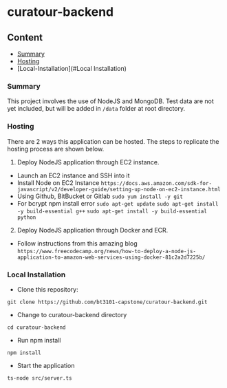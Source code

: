 # curatour-backend

## Content
* [Summary](#Summary)
* [Hosting](#Hosting)
* [Local-Installation](#Local Installation)

### Summary
This project involves the use of NodeJS and MongoDB.
Test data are not yet included, but will be added in `/data` folder at root directory.

### Hosting
There are 2 ways this application can be hosted. The steps to replicate the hosting process are shown below.
1. Deploy NodeJS application through EC2 instance.
- Launch an EC2 instance and SSH into it
- Install Node on EC2 Instance
`https://docs.aws.amazon.com/sdk-for-javascript/v2/developer-guide/setting-up-node-on-ec2-instance.html`
- Using Github, BitBucket or Gitlab
`sudo yum install -y git`
- For bcrypt npm install error
`sudo apt-get update`
`sudo apt-get install -y build-essential g++`
`sudo apt-get install -y build-essential python`

2. Deploy NodeJS application through Docker and ECR.
- Follow instructions from this amazing blog
`https://www.freecodecamp.org/news/how-to-deploy-a-node-js-application-to-amazon-web-services-using-docker-81c2a2d7225b/`

### Local Installation
- Clone this repository:
```
git clone https://github.com/bt3101-capstone/curatour-backend.git
```
- Change to curatour-backend directory
```
cd curatour-backend
```
- Run npm install
```
npm install
```
- Start the application
```
ts-node src/server.ts
```
